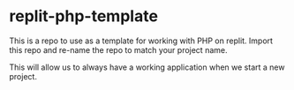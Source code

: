 # replit-php-template

This is a repo to use as a template for working with PHP on replit. Import this repo and re-name the repo to match your project name. 

This will allow us to always have a working application when we start a new project. 
